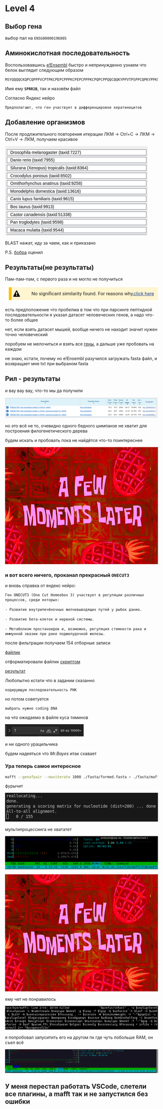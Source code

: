 # Level 4
## Выбор гена
выбор пал на ```ENSG00000196805``` 
## Аминокислотная последовательность
Воспользовавшись [e!Ensembl](http://www.ensembl.org/biomart/martview) быстро и непринужденно узнаем что белок выглядит следующим образом
```
MSYQQQQCKQPCQPPPVCPTPKCPEPCPPPKCPEPCPPPKCPQPCPPQQCQQKYPPVTPSPPCQPKYPPKSK*
```
Имя ему **```SPRR2B```**, так и назовём файл

Cогласно Яндекс нейро
```
Предполагают, что ген участвует в дифференцировке кератиноцитов
```
## Добавление организмов
После продлжительного повторения итерации ЛКМ -> Ctrl+C -> ЛКМ -> Ctrl+V -> ЛКМ, получаем красивое

![скрин1](./resourses/organisms.png)

BLAST нажат, иду за чаем, как и приказано


P.S. [бобра](https://youtu.be/OHHpYXQyQO4?si=2woGUnuGSOyQrcOh) оценил


## Результаты(не результаты)

Пам-пам-пам, с первого раза и не могло не получиться

![скрин2](./resourses/error.png)

есть предположение что пробелма в том что при парсинге пептидной последовательности я указал датасет человеческих генов, а надо что-то более общее

нет, если взять датасет мышей, вообще ничего не находит
значит нужен точно человеческий

поробуем не мелочиться и взять все [гены](./fasta/peptides.fasta), а дальше уже пробовать на каждом

не знаю, кстати, почему но e!Ensembl разучился загружать fasta файл, и возвращает мне txt при выбраном fasta


## Рил - результаты
и вау вау вау, что-то мы да получили

![скрин3](./resourses/result.png)

но это всё не то, очевидно одного бедного шимпанзе не хватит для построения филогенетического дерева

будем искать и пробовать пока не найдётся что-то поинтереснее

![meme](./resourses/meme.jpg)

### и вот всего ничего, проканал прекрасный **```ONECUT3```**

и вновь справка от яндекс нейро:

```
Ген ONECUT3 (One Cut Homeobox 3) участвует в регуляции различных процессов, среди которых:

- Развитие внутрипечёночных желчевыводящих путей у рыбок данио.

- Развитие бета-клеток и нервной системы.

- Метаболизм простаноидов и, возможно, регуляция стемности рака и иммунной эвазии при раке поджелудочной железы.
```

после фильтрации получаем 154 отборные записи

[файлик](./fasta/result.fasta)

отформатировали файлик [скриптом](./formate.py)

[результат](./fasta/formed.fasta)

Любопытно кстати что в задании сказанно
```
кодирующую последовательность РНК
```

но потом советуется
```
выбрать нужно coding DNA
```
на что ожидаемо в файле куса тиминов 

![тимины](./resourses/T.png)

и ни одного урацильчика

будем надеяться что *Mr.Bayes* итак схавает


### Ура теперь самое интересное

```bash
mafft --genafpair --maxiterate 1000 ./fasta/formed.fasta > ./fasta/maffted.fasta
```

фурычит

![mufft](./resourses/mufft1.png)

мультипроцессинга не хвататет

![htop](./resourses/htop.png)


![meme](./resourses/meme.jpg)

ему чет не понравилось

![mufft_end](./resourses/mufft_result.png)

я попробовал запуситить его на другом пк где чуть побольше RAM, он съел всё

![mafft_RAM](./resourses/mafft_RAM.png)

## У меня перестал работать VSCode, слетели все плагины, а mafft так и не запустился без ошибки